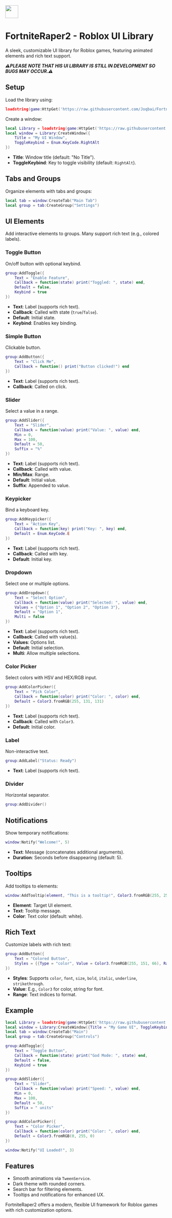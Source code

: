 <img src="https://raw.githubusercontent.com/devicons/devicon/master/icons/lua/lua-original.svg" width="40" height="40"/> 


# FortniteRaper2 - Roblox UI Library

A sleek, customizable UI library for Roblox games, featuring animated elements and rich text support.

***⚠️PLEASE NOTE THAT HIS UI LIBRARY IS STILL IN DEVELOPMENT SO BUGS MAY OCCUR.⚠️***


## Setup

Load the library using:

```lua
loadstring(game:HttpGet('https://raw.githubusercontent.com/Joqbai/FortniteRaper/refs/heads/main/FortniteRaper2'))()
```

Create a window:

```lua
local Library = loadstring(game:HttpGet('https://raw.githubusercontent.com/Joqbai/FortniteRaper/refs/heads/main/FortniteRaper2'))()
local window = Library:CreateWindow({
    Title = "My UI Window",
    ToggleKeybind = Enum.KeyCode.RightAlt
})
```

- **Title**: Window title (default: "No Title").
- **ToggleKeybind**: Key to toggle visibility (default: `RightAlt`).

## Tabs and Groups

Organize elements with tabs and groups:

```lua
local tab = window:CreateTab("Main Tab")
local group = tab:CreateGroup("Settings")
```

## UI Elements

Add interactive elements to groups. Many support rich text (e.g., colored labels).

### Toggle Button
On/off button with optional keybind.

```lua
group:AddToggle({
    Text = "Enable Feature",
    Callback = function(state) print("Toggled: ", state) end,
    Default = false,
    Keybind = true
})
```

- **Text**: Label (supports rich text).
- **Callback**: Called with state (`true`/`false`).
- **Default**: Initial state.
- **Keybind**: Enables key binding.

### Simple Button
Clickable button.

```lua
group:AddButton({
    Text = "Click Me",
    Callback = function() print("Button clicked!") end
})
```

- **Text**: Label (supports rich text).
- **Callback**: Called on click.

### Slider
Select a value in a range.

```lua
group:AddSlider({
    Text = "Slider",
    Callback = function(value) print("Value: ", value) end,
    Min = 0,
    Max = 100,
    Default = 50,
    Suffix = "%"
})
```

- **Text**: Label (supports rich text).
- **Callback**: Called with value.
- **Min/Max**: Range.
- **Default**: Initial value.
- **Suffix**: Appended to value.

### Keypicker
Bind a keyboard key.

```lua
group:AddKeypicker({
    Text = "Action Key",
    Callback = function(key) print("Key: ", key) end,
    Default = Enum.KeyCode.E
})
```

- **Text**: Label (supports rich text).
- **Callback**: Called with key.
- **Default**: Initial key.

### Dropdown
Select one or multiple options.

```lua
group:AddDropdown({
    Text = "Select Option",
    Callback = function(value) print("Selected: ", value) end,
    Values = {"Option 1", "Option 2", "Option 3"},
    Default = "Option 1",
    Multi = false
})
```

- **Text**: Label (supports rich text).
- **Callback**: Called with value(s).
- **Values**: Options list.
- **Default**: Initial selection.
- **Multi**: Allow multiple selections.

### Color Picker
Select colors with HSV and HEX/RGB input.

```lua
group:AddColorPicker({
    Text = "Pick Color",
    Callback = function(color) print("Color: ", color) end,
    Default = Color3.fromRGB(255, 131, 131)
})
```

- **Text**: Label (supports rich text).
- **Callback**: Called with `Color3`.
- **Default**: Initial color.

### Label
Non-interactive text.

```lua
group:AddLabel("Status: Ready")
```

- **Text**: Label (supports rich text).

### Divider
Horizontal separator.

```lua
group:AddDivider()
```

## Notifications

Show temporary notifications:

```lua
window:Notify("Welcome!", 5)
```

- **Text**: Message (concatenates additional arguments).
- **Duration**: Seconds before disappearing (default: 5).

## Tooltips

Add tooltips to elements:

```lua
window:AddTooltip(element, "This is a tooltip!", Color3.fromRGB(255, 255, 255))
```

- **Element**: Target UI element.
- **Text**: Tooltip message.
- **Color**: Text color (default: white).

## Rich Text

Customize labels with rich text:

```lua
group:AddButton({
    Text = "Colored Button",
    Styles = {{Type = "color", Value = Color3.fromRGB(255, 151, 66), Range = {1, 7}}}
})
```

- **Styles**: Supports `color`, `font`, `size`, `bold`, `italic`, `underline`, `strikethrough`.
- **Value**: E.g., `Color3` for color, string for font.
- **Range**: Text indices to format.

## Example

```lua
local Library = loadstring(game:HttpGet('https://raw.githubusercontent.com/Joqbai/FortniteRaper/refs/heads/main/FortniteRaper2'))()
local window = Library:CreateWindow({Title = "My Game UI", ToggleKeybind = Enum.KeyCode.RightShift})
local tab = window:CreateTab("Main")
local group = tab:CreateGroup("Controls")

group:AddToggle({
    Text = "Toggle Button",
    Callback = function(state) print("God Mode: ", state) end,
    Default = false,
    Keybind = true
})

group:AddSlider({
    Text = "Slider",
    Callback = function(value) print("Speed: ", value) end,
    Min = 0,
    Max = 100,
    Default = 50,
    Suffix = " units"
})

group:AddColorPicker({
    Text = "Color Picker",
    Callback = function(color) print("Color: ", color) end,
    Default = Color3.fromRGB(0, 255, 0)
})

window:Notify("UI Loaded!", 3)
```

## Features

- Smooth animations via `TweenService`.
- Dark theme with rounded corners.
- Search bar for filtering elements.
- Tooltips and notifications for enhanced UX.

FortniteRaper2 offers a modern, flexible UI framework for Roblox games with rich customization options.
